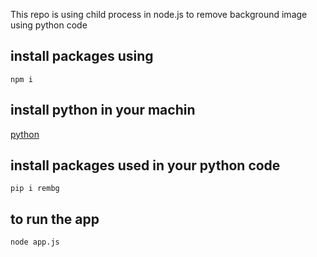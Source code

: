 This repo is using child process in node.js to remove background image using python code

## install packages using 
```shell 
npm i
```

## install python in your machin 

<a href="https://www.python.org/downloads/" target="_blank">
 python
</a>

## install packages used in your python code 
```shell
pip i rembg
```

## to run the app
```shell
node app.js
```
